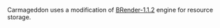 Carmageddon uses a modification of [BRender-1.1.2](https://github.com/foone/BRender-v1.1.2) engine for resource storage.
